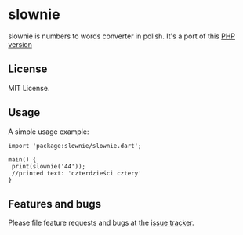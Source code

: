 # slownie
slownie is numbers to words converter in polish. It's a port of this [PHP version][PHP version]

## License
MIT License.

## Usage

A simple usage example:

    import 'package:slownie/slownie.dart';
    
    main() {
     print(slownie('44'));
     //printed text: 'czterdzieści cztery'
    } 
    
## Features and bugs

Please file feature requests and bugs at the [issue tracker][tracker].

[tracker]: https://github.com/tomaszkubacki/slownie/issues
[PHP version]: http://4programmers.net/PHP/FAQ/Jak_zamieni%C4%87_liczb%C4%99_na_jej_posta%C4%87_s%C5%82own%C4%85_
